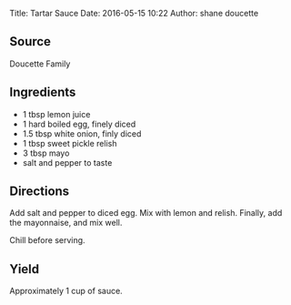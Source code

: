 Title: Tartar Sauce 
Date: 2016-05-15 10:22 
Author: shane doucette  


## Source
Doucette Family


## Ingredients
+ 1 tbsp lemon juice
+ 1 hard boiled egg, finely diced
+ 1.5 tbsp white onion, finly diced
+ 1 tbsp sweet pickle relish
+ 3 tbsp mayo
+ salt and pepper to taste


## Directions
Add salt and pepper to diced egg. Mix with lemon and relish. Finally, add 
the mayonnaise, and mix well. 

Chill before serving. 


## Yield
Approximately 1 cup of sauce.
